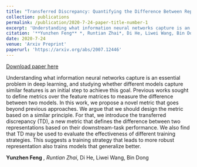 ```yaml
---
title: "Transferred Discrepancy: Quantifying the Difference Between Representations"
collection: publications
permalink: /publication/2020-7-24-paper-title-number-1
excerpt: 'Understanding what information neural networks capture is an essential problem in deep learning, and studying whether different models capture similar features is an initial step to achieve this goal. Previous works sought to define metrics over the feature matrices to measure the difference between two models. In this work, we propose a novel metric that goes beyond previous approaches. We argue that we should design the metric based on a similar principle. For that, we introduce the transferred discrepancy (TD), a new metric that defines the difference between two representations based on their downstream-task performance. We also find that TD may be used to evaluate the effectiveness of different training strategies. This suggests a training strategy that leads to more robust representation also trains models that generalize better.'
citation: '**Yunzhen Feng** *, Runtian Zhai*, Di He, Liwei Wang, Bin Dong'
date: 2020-7-24
venue: 'Arxiv Preprint'
paperurl: 'https://arxiv.org/abs/2007.12446'
---
```


<a href='https://arxiv.org/abs/2007.12446'>Download paper here</a>

Understanding what information neural networks capture is an essential problem in deep learning, and studying whether different models capture similar features is an initial step to achieve this goal. Previous works sought to define metrics over the feature matrices to measure the difference between two models. In this work, we propose a novel metric that goes beyond previous approaches. We argue that we should design the metric based on a similar principle. For that, we introduce the transferred discrepancy (TD), a new metric that defines the difference between two representations based on their downstream-task performance. We also find that TD may be used to evaluate the effectiveness of different training strategies. This suggests a training strategy that leads to more robust representation also trains models that generalize better.

**Yunzhen Feng** *, Runtian Zhai*, Di He, Liwei Wang, Bin Dong
